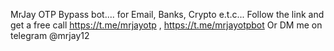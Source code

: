 MrJay OTP Bypass bot.... for Email, Banks, Crypto e.t.c... Follow the link and get a free call https://t.me/mrjayotp , https://t.me/mrjayotpbot Or DM me on telegram @mrjay12
